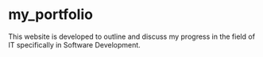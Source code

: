 # my_portfolio

This website is developed to outline and discuss my progress in the field of IT specifically in Software Development.
